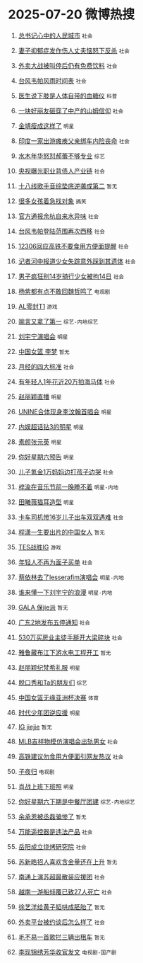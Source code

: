 # 2025-07-20 微博热搜 
1. [总书记心中的人民城市](https://m.weibo.cn/search?containerid=100103type%3D1%26t%3D10%26q%3D%23%E6%80%BB%E4%B9%A6%E8%AE%B0%E5%BF%83%E4%B8%AD%E7%9A%84%E4%BA%BA%E6%B0%91%E5%9F%8E%E5%B8%82%23&stream_entry_id=51&isnewpage=1&extparam=seat%3D1%26c_type%3D51%26q%3D%2523%25E6%2580%25BB%25E4%25B9%25A6%25E8%25AE%25B0%25E5%25BF%2583%25E4%25B8%25AD%25E7%259A%2584%25E4%25BA%25BA%25E6%25B0%2591%25E5%259F%258E%25E5%25B8%2582%2523%26pos%3D0%26dgr%3D0%26filter_type%3Drealtimehot%26stream_entry_id%3D51%26cate%3D10103%26display_time%3D1752949679%26pre_seqid%3D17529496792270109723148) `社会` 

2. [妻子抑郁症发作伤人丈夫恼怒下反杀](https://m.weibo.cn/search?containerid=100103type%3D1%26t%3D10%26q%3D%23%E5%A6%BB%E5%AD%90%E6%8A%91%E9%83%81%E7%97%87%E5%8F%91%E4%BD%9C%E4%BC%A4%E4%BA%BA%E4%B8%88%E5%A4%AB%E6%81%BC%E6%80%92%E4%B8%8B%E5%8F%8D%E6%9D%80%23&stream_entry_id=31&isnewpage=1&extparam=seat%3D1%26stream_entry_id%3D31%26lcate%3D5001%26cate%3D5001%26band_rank%3D1%26q%3D%2523%25E5%25A6%25BB%25E5%25AD%2590%25E6%258A%2591%25E9%2583%2581%25E7%2597%2587%25E5%258F%2591%25E4%25BD%259C%25E4%25BC%25A4%25E4%25BA%25BA%25E4%25B8%2588%25E5%25A4%25AB%25E6%2581%25BC%25E6%2580%2592%25E4%25B8%258B%25E5%258F%258D%25E6%259D%2580%2523%26filter_type%3Drealtimehot%26pos%3D0%26c_type%3D31%26dgr%3D0%26flag%3D2%26realpos%3D1%26display_time%3D1752949679%26pre_seqid%3D17529496792270109723148) `社会` 

3. [外卖大战被叫停后仍有免费饮料](https://m.weibo.cn/search?containerid=100103type%3D1%26t%3D10%26q%3D%23%E5%A4%96%E5%8D%96%E5%A4%A7%E6%88%98%E8%A2%AB%E5%8F%AB%E5%81%9C%E5%90%8E%E4%BB%8D%E6%9C%89%E5%85%8D%E8%B4%B9%E9%A5%AE%E6%96%99%23&stream_entry_id=31&isnewpage=1&extparam=seat%3D1%26stream_entry_id%3D31%26lcate%3D5001%26cate%3D5001%26band_rank%3D2%26q%3D%2523%25E5%25A4%2596%25E5%258D%2596%25E5%25A4%25A7%25E6%2588%2598%25E8%25A2%25AB%25E5%258F%25AB%25E5%2581%259C%25E5%2590%258E%25E4%25BB%258D%25E6%259C%2589%25E5%2585%258D%25E8%25B4%25B9%25E9%25A5%25AE%25E6%2596%2599%2523%26filter_type%3Drealtimehot%26pos%3D1%26c_type%3D31%26dgr%3D0%26flag%3D2%26realpos%3D2%26display_time%3D1752949679%26pre_seqid%3D17529496792270109723148) `社会` 

4. [台风韦帕风雨时间表](https://m.weibo.cn/search?containerid=100103type%3D1%26t%3D10%26q%3D%23%E5%8F%B0%E9%A3%8E%E9%9F%A6%E5%B8%95%E9%A3%8E%E9%9B%A8%E6%97%B6%E9%97%B4%E8%A1%A8%23&stream_entry_id=31&isnewpage=1&extparam=seat%3D1%26stream_entry_id%3D31%26lcate%3D5001%26cate%3D5001%26band_rank%3D3%26q%3D%2523%25E5%258F%25B0%25E9%25A3%258E%25E9%259F%25A6%25E5%25B8%2595%25E9%25A3%258E%25E9%259B%25A8%25E6%2597%25B6%25E9%2597%25B4%25E8%25A1%25A8%2523%26filter_type%3Drealtimehot%26pos%3D2%26c_type%3D31%26dgr%3D0%26flag%3D0%26realpos%3D3%26display_time%3D1752949679%26pre_seqid%3D17529496792270109723148) `社会` 

5. [医生说下肢是人体自带的血糖仪](https://m.weibo.cn/search?containerid=100103type%3D1%26t%3D10%26q%3D%23%E5%8C%BB%E7%94%9F%E8%AF%B4%E4%B8%8B%E8%82%A2%E6%98%AF%E4%BA%BA%E4%BD%93%E8%87%AA%E5%B8%A6%E7%9A%84%E8%A1%80%E7%B3%96%E4%BB%AA%23&stream_entry_id=31&isnewpage=1&extparam=seat%3D1%26stream_entry_id%3D31%26lcate%3D5001%26cate%3D5001%26band_rank%3D4%26q%3D%2523%25E5%258C%25BB%25E7%2594%259F%25E8%25AF%25B4%25E4%25B8%258B%25E8%2582%25A2%25E6%2598%25AF%25E4%25BA%25BA%25E4%25BD%2593%25E8%2587%25AA%25E5%25B8%25A6%25E7%259A%2584%25E8%25A1%2580%25E7%25B3%2596%25E4%25BB%25AA%2523%26filter_type%3Drealtimehot%26pos%3D3%26c_type%3D31%26dgr%3D0%26flag%3D2%26realpos%3D4%26display_time%3D1752949679%26pre_seqid%3D17529496792270109723148) `科普` 

6. [一块好丽友砸穿了中产的山姆信仰](https://m.weibo.cn/search?containerid=100103type%3D1%26t%3D10%26q%3D%23%E4%B8%80%E5%9D%97%E5%A5%BD%E4%B8%BD%E5%8F%8B%E7%A0%B8%E7%A9%BF%E4%BA%86%E4%B8%AD%E4%BA%A7%E7%9A%84%E5%B1%B1%E5%A7%86%E4%BF%A1%E4%BB%B0%23&stream_entry_id=31&isnewpage=1&extparam=seat%3D1%26stream_entry_id%3D31%26lcate%3D5001%26cate%3D5001%26band_rank%3D5%26q%3D%2523%25E4%25B8%2580%25E5%259D%2597%25E5%25A5%25BD%25E4%25B8%25BD%25E5%258F%258B%25E7%25A0%25B8%25E7%25A9%25BF%25E4%25BA%2586%25E4%25B8%25AD%25E4%25BA%25A7%25E7%259A%2584%25E5%25B1%25B1%25E5%25A7%2586%25E4%25BF%25A1%25E4%25BB%25B0%2523%26filter_type%3Drealtimehot%26pos%3D4%26c_type%3D31%26dgr%3D0%26flag%3D2%26realpos%3D5%26display_time%3D1752949679%26pre_seqid%3D17529496792270109723148) `社会` 

7. [金靖瘦成这样了](https://m.weibo.cn/search?containerid=100103type%3D1%26t%3D10%26q%3D%23%E9%87%91%E9%9D%96%E7%98%A6%E6%88%90%E8%BF%99%E6%A0%B7%E4%BA%86%23&stream_entry_id=31&isnewpage=1&extparam=seat%3D1%26stream_entry_id%3D31%26lcate%3D5001%26cate%3D5001%26band_rank%3D6%26q%3D%2523%25E9%2587%2591%25E9%259D%2596%25E7%2598%25A6%25E6%2588%2590%25E8%25BF%2599%25E6%25A0%25B7%25E4%25BA%2586%2523%26filter_type%3Drealtimehot%26pos%3D5%26c_type%3D31%26dgr%3D0%26flag%3D2%26realpos%3D6%26display_time%3D1752949679%26pre_seqid%3D17529496792270109723148) `明星` 

8. [印度一家出游瘫痪父亲绑车内险丧命](https://m.weibo.cn/search?containerid=100103type%3D1%26t%3D10%26q%3D%23%E5%8D%B0%E5%BA%A6%E4%B8%80%E5%AE%B6%E5%87%BA%E6%B8%B8%E7%98%AB%E7%97%AA%E7%88%B6%E4%BA%B2%E7%BB%91%E8%BD%A6%E5%86%85%E9%99%A9%E4%B8%A7%E5%91%BD%23&stream_entry_id=31&isnewpage=1&extparam=seat%3D1%26stream_entry_id%3D31%26lcate%3D5001%26cate%3D5001%26band_rank%3D7%26q%3D%2523%25E5%258D%25B0%25E5%25BA%25A6%25E4%25B8%2580%25E5%25AE%25B6%25E5%2587%25BA%25E6%25B8%25B8%25E7%2598%25AB%25E7%2597%25AA%25E7%2588%25B6%25E4%25BA%25B2%25E7%25BB%2591%25E8%25BD%25A6%25E5%2586%2585%25E9%2599%25A9%25E4%25B8%25A7%25E5%2591%25BD%2523%26filter_type%3Drealtimehot%26pos%3D6%26c_type%3D31%26dgr%3D0%26flag%3D0%26realpos%3D7%26display_time%3D1752949679%26pre_seqid%3D17529496792270109723148) `社会` 

9. [水木年华怒怼郝蕾不够专业](https://m.weibo.cn/search?containerid=100103type%3D1%26t%3D10%26q%3D%E6%B0%B4%E6%9C%A8%E5%B9%B4%E5%8D%8E%E6%80%92%E6%80%BC%E9%83%9D%E8%95%BE%E4%B8%8D%E5%A4%9F%E4%B8%93%E4%B8%9A&stream_entry_id=31&isnewpage=1&extparam=seat%3D1%26stream_entry_id%3D31%26lcate%3D5001%26cate%3D5001%26band_rank%3D8%26q%3D%25E6%25B0%25B4%25E6%259C%25A8%25E5%25B9%25B4%25E5%258D%258E%25E6%2580%2592%25E6%2580%25BC%25E9%2583%259D%25E8%2595%25BE%25E4%25B8%258D%25E5%25A4%259F%25E4%25B8%2593%25E4%25B8%259A%26filter_type%3Drealtimehot%26pos%3D7%26c_type%3D31%26dgr%3D0%26flag%3D2%26realpos%3D8%26display_time%3D1752949679%26pre_seqid%3D17529496792270109723148) `综艺` 

10. [央视曝光职业背债人产业链](https://m.weibo.cn/search?containerid=100103type%3D1%26t%3D10%26q%3D%23%E5%A4%AE%E8%A7%86%E6%9B%9D%E5%85%89%E8%81%8C%E4%B8%9A%E8%83%8C%E5%80%BA%E4%BA%BA%E4%BA%A7%E4%B8%9A%E9%93%BE%23&stream_entry_id=31&isnewpage=1&extparam=seat%3D1%26stream_entry_id%3D31%26lcate%3D5001%26cate%3D5001%26band_rank%3D9%26q%3D%2523%25E5%25A4%25AE%25E8%25A7%2586%25E6%259B%259D%25E5%2585%2589%25E8%2581%258C%25E4%25B8%259A%25E8%2583%258C%25E5%2580%25BA%25E4%25BA%25BA%25E4%25BA%25A7%25E4%25B8%259A%25E9%2593%25BE%2523%26filter_type%3Drealtimehot%26pos%3D8%26c_type%3D31%26dgr%3D0%26flag%3D0%26realpos%3D9%26display_time%3D1752949679%26pre_seqid%3D17529496792270109723148) `社会` 

11. [十八线歌手音综垫底逆袭成第二](https://m.weibo.cn/search?containerid=100103type%3D1%26t%3D10%26q%3D%E5%8D%81%E5%85%AB%E7%BA%BF%E6%AD%8C%E6%89%8B%E9%9F%B3%E7%BB%BC%E5%9E%AB%E5%BA%95%E9%80%86%E8%A2%AD%E6%88%90%E7%AC%AC%E4%BA%8C&stream_entry_id=31&isnewpage=1&extparam=seat%3D1%26stream_entry_id%3D31%26lcate%3D5001%26cate%3D5001%26band_rank%3D10%26q%3D%25E5%258D%2581%25E5%2585%25AB%25E7%25BA%25BF%25E6%25AD%258C%25E6%2589%258B%25E9%259F%25B3%25E7%25BB%25BC%25E5%259E%25AB%25E5%25BA%2595%25E9%2580%2586%25E8%25A2%25AD%25E6%2588%2590%25E7%25AC%25AC%25E4%25BA%258C%26filter_type%3Drealtimehot%26pos%3D9%26c_type%3D31%26dgr%3D0%26flag%3D2%26realpos%3D10%26display_time%3D1752949679%26pre_seqid%3D17529496792270109723148) `暂无` 

12. [很多女孩着急找对象](https://m.weibo.cn/search?containerid=100103type%3D1%26t%3D10%26q%3D%23%E5%BE%88%E5%A4%9A%E5%A5%B3%E5%AD%A9%E7%9D%80%E6%80%A5%E6%89%BE%E5%AF%B9%E8%B1%A1%23&stream_entry_id=31&isnewpage=1&extparam=seat%3D1%26stream_entry_id%3D31%26lcate%3D5001%26cate%3D5001%26band_rank%3D11%26q%3D%2523%25E5%25BE%2588%25E5%25A4%259A%25E5%25A5%25B3%25E5%25AD%25A9%25E7%259D%2580%25E6%2580%25A5%25E6%2589%25BE%25E5%25AF%25B9%25E8%25B1%25A1%2523%26filter_type%3Drealtimehot%26pos%3D10%26c_type%3D31%26dgr%3D0%26flag%3D0%26realpos%3D11%26display_time%3D1752949679%26pre_seqid%3D17529496792270109723148) `搞笑` 

13. [官方通报余杭自来水异味](https://m.weibo.cn/search?containerid=100103type%3D1%26t%3D10%26q%3D%23%E5%AE%98%E6%96%B9%E9%80%9A%E6%8A%A5%E4%BD%99%E6%9D%AD%E8%87%AA%E6%9D%A5%E6%B0%B4%E5%BC%82%E5%91%B3%23&stream_entry_id=31&isnewpage=1&extparam=seat%3D1%26stream_entry_id%3D31%26lcate%3D5001%26cate%3D5001%26band_rank%3D12%26q%3D%2523%25E5%25AE%2598%25E6%2596%25B9%25E9%2580%259A%25E6%258A%25A5%25E4%25BD%2599%25E6%259D%25AD%25E8%2587%25AA%25E6%259D%25A5%25E6%25B0%25B4%25E5%25BC%2582%25E5%2591%25B3%2523%26filter_type%3Drealtimehot%26pos%3D11%26c_type%3D31%26dgr%3D0%26flag%3D0%26realpos%3D12%26display_time%3D1752949679%26pre_seqid%3D17529496792270109723148) `社会` 

14. [台风韦帕登陆范围再次西移](https://m.weibo.cn/search?containerid=100103type%3D1%26t%3D10%26q%3D%23%E5%8F%B0%E9%A3%8E%E9%9F%A6%E5%B8%95%E7%99%BB%E9%99%86%E8%8C%83%E5%9B%B4%E5%86%8D%E6%AC%A1%E8%A5%BF%E7%A7%BB%23&stream_entry_id=31&isnewpage=1&extparam=seat%3D1%26stream_entry_id%3D31%26lcate%3D5001%26cate%3D5001%26band_rank%3D13%26q%3D%2523%25E5%258F%25B0%25E9%25A3%258E%25E9%259F%25A6%25E5%25B8%2595%25E7%2599%25BB%25E9%2599%2586%25E8%258C%2583%25E5%259B%25B4%25E5%2586%258D%25E6%25AC%25A1%25E8%25A5%25BF%25E7%25A7%25BB%2523%26filter_type%3Drealtimehot%26pos%3D12%26c_type%3D31%26dgr%3D0%26flag%3D0%26realpos%3D13%26display_time%3D1752949679%26pre_seqid%3D17529496792270109723148) `社会` 

15. [12306回应高铁不要食用方便面提醒](https://m.weibo.cn/search?containerid=100103type%3D1%26t%3D10%26q%3D%2312306%E5%9B%9E%E5%BA%94%E9%AB%98%E9%93%81%E4%B8%8D%E8%A6%81%E9%A3%9F%E7%94%A8%E6%96%B9%E4%BE%BF%E9%9D%A2%E6%8F%90%E9%86%92%23&stream_entry_id=31&isnewpage=1&extparam=seat%3D1%26stream_entry_id%3D31%26lcate%3D5001%26cate%3D5001%26band_rank%3D14%26q%3D%252312306%25E5%259B%259E%25E5%25BA%2594%25E9%25AB%2598%25E9%2593%2581%25E4%25B8%258D%25E8%25A6%2581%25E9%25A3%259F%25E7%2594%25A8%25E6%2596%25B9%25E4%25BE%25BF%25E9%259D%25A2%25E6%258F%2590%25E9%2586%2592%2523%26filter_type%3Drealtimehot%26pos%3D13%26c_type%3D31%26dgr%3D0%26flag%3D0%26realpos%3D14%26display_time%3D1752949679%26pre_seqid%3D17529496792270109723148) `社会` 

16. [记者河中报道少女失踪意外踩到其遗体](https://m.weibo.cn/search?containerid=100103type%3D1%26t%3D10%26q%3D%23%E8%AE%B0%E8%80%85%E6%B2%B3%E4%B8%AD%E6%8A%A5%E9%81%93%E5%B0%91%E5%A5%B3%E5%A4%B1%E8%B8%AA%E6%84%8F%E5%A4%96%E8%B8%A9%E5%88%B0%E5%85%B6%E9%81%97%E4%BD%93%23&stream_entry_id=31&isnewpage=1&extparam=seat%3D1%26stream_entry_id%3D31%26lcate%3D5001%26cate%3D5001%26band_rank%3D15%26q%3D%2523%25E8%25AE%25B0%25E8%2580%2585%25E6%25B2%25B3%25E4%25B8%25AD%25E6%258A%25A5%25E9%2581%2593%25E5%25B0%2591%25E5%25A5%25B3%25E5%25A4%25B1%25E8%25B8%25AA%25E6%2584%258F%25E5%25A4%2596%25E8%25B8%25A9%25E5%2588%25B0%25E5%2585%25B6%25E9%2581%2597%25E4%25BD%2593%2523%26filter_type%3Drealtimehot%26pos%3D14%26c_type%3D31%26dgr%3D0%26flag%3D0%26realpos%3D15%26display_time%3D1752949679%26pre_seqid%3D17529496792270109723148) `社会` 

17. [男子疯狂别14岁骑行少女被拘14日](https://m.weibo.cn/search?containerid=100103type%3D1%26t%3D10%26q%3D%23%E7%94%B7%E5%AD%90%E7%96%AF%E7%8B%82%E5%88%AB14%E5%B2%81%E9%AA%91%E8%A1%8C%E5%B0%91%E5%A5%B3%E8%A2%AB%E6%8B%9814%E6%97%A5%23&stream_entry_id=31&isnewpage=1&extparam=seat%3D1%26stream_entry_id%3D31%26lcate%3D5001%26cate%3D5001%26band_rank%3D16%26q%3D%2523%25E7%2594%25B7%25E5%25AD%2590%25E7%2596%25AF%25E7%258B%2582%25E5%2588%25AB14%25E5%25B2%2581%25E9%25AA%2591%25E8%25A1%258C%25E5%25B0%2591%25E5%25A5%25B3%25E8%25A2%25AB%25E6%258B%259814%25E6%2597%25A5%2523%26filter_type%3Drealtimehot%26pos%3D15%26c_type%3D31%26dgr%3D0%26flag%3D0%26realpos%3D16%26display_time%3D1752949679%26pre_seqid%3D17529496792270109723148) `社会` 

18. [杨紫都有点不敢回魏哲鸣了](https://m.weibo.cn/search?containerid=100103type%3D1%26t%3D10%26q%3D%23%E6%9D%A8%E7%B4%AB%E9%83%BD%E6%9C%89%E7%82%B9%E4%B8%8D%E6%95%A2%E5%9B%9E%E9%AD%8F%E5%93%B2%E9%B8%A3%E4%BA%86%23&stream_entry_id=31&isnewpage=1&extparam=seat%3D1%26stream_entry_id%3D31%26lcate%3D5001%26cate%3D5001%26band_rank%3D17%26q%3D%2523%25E6%259D%25A8%25E7%25B4%25AB%25E9%2583%25BD%25E6%259C%2589%25E7%2582%25B9%25E4%25B8%258D%25E6%2595%25A2%25E5%259B%259E%25E9%25AD%258F%25E5%2593%25B2%25E9%25B8%25A3%25E4%25BA%2586%2523%26filter_type%3Drealtimehot%26pos%3D16%26c_type%3D31%26dgr%3D0%26flag%3D0%26realpos%3D17%26display_time%3D1752949679%26pre_seqid%3D17529496792270109723148) `电视剧` 

19. [AL零封T1](https://m.weibo.cn/search?containerid=100103type%3D1%26t%3D10%26q%3D%23AL%E9%9B%B6%E5%B0%81T1%23&stream_entry_id=31&isnewpage=1&extparam=seat%3D1%26stream_entry_id%3D31%26lcate%3D5001%26cate%3D5001%26band_rank%3D18%26q%3D%2523AL%25E9%259B%25B6%25E5%25B0%2581T1%2523%26filter_type%3Drealtimehot%26pos%3D17%26c_type%3D31%26dgr%3D0%26flag%3D0%26realpos%3D18%26display_time%3D1752949679%26pre_seqid%3D17529496792270109723148) `游戏` 

20. [喻言又拿了第一](https://m.weibo.cn/search?containerid=100103type%3D1%26t%3D10%26q%3D%E5%96%BB%E8%A8%80%E5%8F%88%E6%8B%BF%E4%BA%86%E7%AC%AC%E4%B8%80&stream_entry_id=31&isnewpage=1&extparam=seat%3D1%26stream_entry_id%3D31%26lcate%3D5001%26cate%3D5001%26band_rank%3D19%26q%3D%25E5%2596%25BB%25E8%25A8%2580%25E5%258F%2588%25E6%258B%25BF%25E4%25BA%2586%25E7%25AC%25AC%25E4%25B8%2580%26filter_type%3Drealtimehot%26pos%3D18%26c_type%3D31%26dgr%3D0%26flag%3D0%26realpos%3D19%26display_time%3D1752949679%26pre_seqid%3D17529496792270109723148) `综艺-内地综艺` 

21. [刘宇宁演唱会](https://m.weibo.cn/search?containerid=100103type%3D1%26t%3D10%26q%3D%23%E5%88%98%E5%AE%87%E5%AE%81%E6%BC%94%E5%94%B1%E4%BC%9A%23&stream_entry_id=31&isnewpage=1&extparam=seat%3D1%26stream_entry_id%3D31%26lcate%3D5001%26cate%3D5001%26band_rank%3D20%26q%3D%2523%25E5%2588%2598%25E5%25AE%2587%25E5%25AE%2581%25E6%25BC%2594%25E5%2594%25B1%25E4%25BC%259A%2523%26filter_type%3Drealtimehot%26pos%3D19%26c_type%3D31%26dgr%3D0%26flag%3D0%26realpos%3D20%26display_time%3D1752949679%26pre_seqid%3D17529496792270109723148) `明星` 

22. [中国女篮 李梦](https://m.weibo.cn/search?containerid=100103type%3D1%26t%3D10%26q%3D%E4%B8%AD%E5%9B%BD%E5%A5%B3%E7%AF%AE+%E6%9D%8E%E6%A2%A6&stream_entry_id=31&isnewpage=1&extparam=seat%3D1%26stream_entry_id%3D31%26lcate%3D5001%26cate%3D5001%26band_rank%3D21%26q%3D%25E4%25B8%25AD%25E5%259B%25BD%25E5%25A5%25B3%25E7%25AF%25AE%2520%25E6%259D%258E%25E6%25A2%25A6%26filter_type%3Drealtimehot%26pos%3D20%26c_type%3D31%26dgr%3D0%26flag%3D0%26realpos%3D21%26display_time%3D1752949679%26pre_seqid%3D17529496792270109723148) `暂无` 

23. [月经的四大标准](https://m.weibo.cn/search?containerid=100103type%3D1%26t%3D10%26q%3D%23%E6%9C%88%E7%BB%8F%E7%9A%84%E5%9B%9B%E5%A4%A7%E6%A0%87%E5%87%86%23&stream_entry_id=31&isnewpage=1&extparam=seat%3D1%26stream_entry_id%3D31%26lcate%3D5001%26cate%3D5001%26band_rank%3D22%26q%3D%2523%25E6%259C%2588%25E7%25BB%258F%25E7%259A%2584%25E5%259B%259B%25E5%25A4%25A7%25E6%25A0%2587%25E5%2587%2586%2523%26filter_type%3Drealtimehot%26pos%3D21%26c_type%3D31%26dgr%3D0%26flag%3D0%26realpos%3D22%26display_time%3D1752949679%26pre_seqid%3D17529496792270109723148) `社会` 

24. [有年轻人1年花近20万拍海马体](https://m.weibo.cn/search?containerid=100103type%3D1%26t%3D10%26q%3D%23%E6%9C%89%E5%B9%B4%E8%BD%BB%E4%BA%BA1%E5%B9%B4%E8%8A%B1%E8%BF%9120%E4%B8%87%E6%8B%8D%E6%B5%B7%E9%A9%AC%E4%BD%93%23&stream_entry_id=31&isnewpage=1&extparam=seat%3D1%26stream_entry_id%3D31%26lcate%3D5001%26cate%3D5001%26band_rank%3D23%26q%3D%2523%25E6%259C%2589%25E5%25B9%25B4%25E8%25BD%25BB%25E4%25BA%25BA1%25E5%25B9%25B4%25E8%258A%25B1%25E8%25BF%259120%25E4%25B8%2587%25E6%258B%258D%25E6%25B5%25B7%25E9%25A9%25AC%25E4%25BD%2593%2523%26filter_type%3Drealtimehot%26pos%3D22%26c_type%3D31%26dgr%3D0%26flag%3D0%26realpos%3D23%26display_time%3D1752949679%26pre_seqid%3D17529496792270109723148) `社会` 

25. [赵丽颖直播](https://m.weibo.cn/search?containerid=100103type%3D1%26t%3D10%26q%3D%E8%B5%B5%E4%B8%BD%E9%A2%96%E7%9B%B4%E6%92%AD&stream_entry_id=31&isnewpage=1&extparam=seat%3D1%26stream_entry_id%3D31%26lcate%3D5001%26cate%3D5001%26band_rank%3D24%26q%3D%25E8%25B5%25B5%25E4%25B8%25BD%25E9%25A2%2596%25E7%259B%25B4%25E6%2592%25AD%26filter_type%3Drealtimehot%26pos%3D23%26c_type%3D31%26dgr%3D0%26flag%3D0%26realpos%3D24%26display_time%3D1752949679%26pre_seqid%3D17529496792270109723148) `明星` 

26. [UNINE合体现身李汶翰首唱会](https://m.weibo.cn/search?containerid=100103type%3D1%26t%3D10%26q%3D%23UNINE%E5%90%88%E4%BD%93%E7%8E%B0%E8%BA%AB%E6%9D%8E%E6%B1%B6%E7%BF%B0%E9%A6%96%E5%94%B1%E4%BC%9A%23&stream_entry_id=31&isnewpage=1&extparam=seat%3D1%26stream_entry_id%3D31%26lcate%3D5001%26cate%3D5001%26band_rank%3D25%26q%3D%2523UNINE%25E5%2590%2588%25E4%25BD%2593%25E7%258E%25B0%25E8%25BA%25AB%25E6%259D%258E%25E6%25B1%25B6%25E7%25BF%25B0%25E9%25A6%2596%25E5%2594%25B1%25E4%25BC%259A%2523%26filter_type%3Drealtimehot%26pos%3D24%26c_type%3D31%26dgr%3D0%26flag%3D0%26realpos%3D25%26display_time%3D1752949679%26pre_seqid%3D17529496792270109723148) `明星` 

27. [内娱超话钻3的明星](https://m.weibo.cn/search?containerid=100103type%3D1%26t%3D10%26q%3D%23%E5%86%85%E5%A8%B1%E8%B6%85%E8%AF%9D%E9%92%BB3%E7%9A%84%E6%98%8E%E6%98%9F%23&stream_entry_id=31&isnewpage=1&extparam=seat%3D1%26stream_entry_id%3D31%26lcate%3D5001%26cate%3D5001%26band_rank%3D26%26q%3D%2523%25E5%2586%2585%25E5%25A8%25B1%25E8%25B6%2585%25E8%25AF%259D%25E9%2592%25BB3%25E7%259A%2584%25E6%2598%258E%25E6%2598%259F%2523%26filter_type%3Drealtimehot%26pos%3D25%26c_type%3D31%26dgr%3D0%26flag%3D0%26realpos%3D26%26display_time%3D1752949679%26pre_seqid%3D17529496792270109723148) `明星` 

28. [素颜张元英](https://m.weibo.cn/search?containerid=100103type%3D1%26t%3D10%26q%3D%23%E7%B4%A0%E9%A2%9C%E5%BC%A0%E5%85%83%E8%8B%B1%23&stream_entry_id=31&isnewpage=1&extparam=seat%3D1%26stream_entry_id%3D31%26lcate%3D5001%26cate%3D5001%26band_rank%3D27%26q%3D%2523%25E7%25B4%25A0%25E9%25A2%259C%25E5%25BC%25A0%25E5%2585%2583%25E8%258B%25B1%2523%26filter_type%3Drealtimehot%26pos%3D26%26c_type%3D31%26dgr%3D0%26flag%3D0%26realpos%3D27%26display_time%3D1752949679%26pre_seqid%3D17529496792270109723148) `明星` 

29. [你好星期六预告](https://m.weibo.cn/search?containerid=100103type%3D1%26t%3D10%26q%3D%23%E4%BD%A0%E5%A5%BD%E6%98%9F%E6%9C%9F%E5%85%AD%E9%A2%84%E5%91%8A%23&stream_entry_id=31&isnewpage=1&extparam=seat%3D1%26stream_entry_id%3D31%26lcate%3D5001%26cate%3D5001%26band_rank%3D28%26q%3D%2523%25E4%25BD%25A0%25E5%25A5%25BD%25E6%2598%259F%25E6%259C%259F%25E5%2585%25AD%25E9%25A2%2584%25E5%2591%258A%2523%26filter_type%3Drealtimehot%26pos%3D27%26c_type%3D31%26dgr%3D0%26flag%3D0%26realpos%3D28%26display_time%3D1752949679%26pre_seqid%3D17529496792270109723148) `明星` 

30. [儿子氪金1万妈妈边打孩子边哭](https://m.weibo.cn/search?containerid=100103type%3D1%26t%3D10%26q%3D%23%E5%84%BF%E5%AD%90%E6%B0%AA%E9%87%911%E4%B8%87%E5%A6%88%E5%A6%88%E8%BE%B9%E6%89%93%E5%AD%A9%E5%AD%90%E8%BE%B9%E5%93%AD%23&stream_entry_id=31&isnewpage=1&extparam=seat%3D1%26stream_entry_id%3D31%26lcate%3D5001%26cate%3D5001%26band_rank%3D29%26q%3D%2523%25E5%2584%25BF%25E5%25AD%2590%25E6%25B0%25AA%25E9%2587%25911%25E4%25B8%2587%25E5%25A6%2588%25E5%25A6%2588%25E8%25BE%25B9%25E6%2589%2593%25E5%25AD%25A9%25E5%25AD%2590%25E8%25BE%25B9%25E5%2593%25AD%2523%26filter_type%3Drealtimehot%26pos%3D28%26c_type%3D31%26dgr%3D0%26flag%3D0%26realpos%3D29%26display_time%3D1752949679%26pre_seqid%3D17529496792270109723148) `社会` 

31. [梓渝在音乐节前一晚睡不着](https://m.weibo.cn/search?containerid=100103type%3D1%26t%3D10%26q%3D%23%E6%A2%93%E6%B8%9D%E5%9C%A8%E9%9F%B3%E4%B9%90%E8%8A%82%E5%89%8D%E4%B8%80%E6%99%9A%E7%9D%A1%E4%B8%8D%E7%9D%80%23&stream_entry_id=31&isnewpage=1&extparam=seat%3D1%26stream_entry_id%3D31%26lcate%3D5001%26cate%3D5001%26band_rank%3D30%26q%3D%2523%25E6%25A2%2593%25E6%25B8%259D%25E5%259C%25A8%25E9%259F%25B3%25E4%25B9%2590%25E8%258A%2582%25E5%2589%258D%25E4%25B8%2580%25E6%2599%259A%25E7%259D%25A1%25E4%25B8%258D%25E7%259D%2580%2523%26filter_type%3Drealtimehot%26pos%3D29%26c_type%3D31%26dgr%3D0%26flag%3D1%26realpos%3D30%26display_time%3D1752949679%26pre_seqid%3D17529496792270109723148) `明星-内地` 

32. [田曦薇猫耳造型](https://m.weibo.cn/search?containerid=100103type%3D1%26t%3D10%26q%3D%E7%94%B0%E6%9B%A6%E8%96%87%E7%8C%AB%E8%80%B3%E9%80%A0%E5%9E%8B&stream_entry_id=31&isnewpage=1&extparam=seat%3D1%26stream_entry_id%3D31%26lcate%3D5001%26cate%3D5001%26band_rank%3D31%26q%3D%25E7%2594%25B0%25E6%259B%25A6%25E8%2596%2587%25E7%258C%25AB%25E8%2580%25B3%25E9%2580%25A0%25E5%259E%258B%26filter_type%3Drealtimehot%26pos%3D30%26c_type%3D31%26dgr%3D0%26flag%3D0%26realpos%3D31%26display_time%3D1752949679%26pre_seqid%3D17529496792270109723148) `明星` 

33. [卡车司机带16岁儿子出车双双遇难](https://m.weibo.cn/search?containerid=100103type%3D1%26t%3D10%26q%3D%23%E5%8D%A1%E8%BD%A6%E5%8F%B8%E6%9C%BA%E5%B8%A616%E5%B2%81%E5%84%BF%E5%AD%90%E5%87%BA%E8%BD%A6%E5%8F%8C%E5%8F%8C%E9%81%87%E9%9A%BE%23&stream_entry_id=31&isnewpage=1&extparam=seat%3D1%26stream_entry_id%3D31%26lcate%3D5001%26cate%3D5001%26band_rank%3D32%26q%3D%2523%25E5%258D%25A1%25E8%25BD%25A6%25E5%258F%25B8%25E6%259C%25BA%25E5%25B8%25A616%25E5%25B2%2581%25E5%2584%25BF%25E5%25AD%2590%25E5%2587%25BA%25E8%25BD%25A6%25E5%258F%258C%25E5%258F%258C%25E9%2581%2587%25E9%259A%25BE%2523%26filter_type%3Drealtimehot%26pos%3D31%26c_type%3D31%26dgr%3D0%26flag%3D0%26realpos%3D32%26display_time%3D1752949679%26pre_seqid%3D17529496792270109723148) `社会` 

34. [程潇一生要出片的中国女人](https://m.weibo.cn/search?containerid=100103type%3D1%26t%3D10%26q%3D%E7%A8%8B%E6%BD%87%E4%B8%80%E7%94%9F%E8%A6%81%E5%87%BA%E7%89%87%E7%9A%84%E4%B8%AD%E5%9B%BD%E5%A5%B3%E4%BA%BA&stream_entry_id=31&isnewpage=1&extparam=seat%3D1%26stream_entry_id%3D31%26lcate%3D5001%26cate%3D5001%26band_rank%3D33%26q%3D%25E7%25A8%258B%25E6%25BD%2587%25E4%25B8%2580%25E7%2594%259F%25E8%25A6%2581%25E5%2587%25BA%25E7%2589%2587%25E7%259A%2584%25E4%25B8%25AD%25E5%259B%25BD%25E5%25A5%25B3%25E4%25BA%25BA%26filter_type%3Drealtimehot%26pos%3D32%26c_type%3D31%26dgr%3D0%26flag%3D1%26realpos%3D33%26display_time%3D1752949679%26pre_seqid%3D17529496792270109723148) `暂无` 

35. [TES战胜IG](https://m.weibo.cn/search?containerid=100103type%3D1%26t%3D10%26q%3DTES%E6%88%98%E8%83%9CIG&stream_entry_id=31&isnewpage=1&extparam=seat%3D1%26stream_entry_id%3D31%26lcate%3D5001%26cate%3D5001%26band_rank%3D34%26q%3DTES%25E6%2588%2598%25E8%2583%259CIG%26filter_type%3Drealtimehot%26pos%3D33%26c_type%3D31%26dgr%3D0%26flag%3D0%26realpos%3D34%26display_time%3D1752949679%26pre_seqid%3D17529496792270109723148) `游戏` 

36. [年轻人不再为面子买单](https://m.weibo.cn/search?containerid=100103type%3D1%26t%3D10%26q%3D%23%E5%B9%B4%E8%BD%BB%E4%BA%BA%E4%B8%8D%E5%86%8D%E4%B8%BA%E9%9D%A2%E5%AD%90%E4%B9%B0%E5%8D%95%23&stream_entry_id=31&isnewpage=1&extparam=seat%3D1%26stream_entry_id%3D31%26lcate%3D5001%26cate%3D5001%26band_rank%3D35%26q%3D%2523%25E5%25B9%25B4%25E8%25BD%25BB%25E4%25BA%25BA%25E4%25B8%258D%25E5%2586%258D%25E4%25B8%25BA%25E9%259D%25A2%25E5%25AD%2590%25E4%25B9%25B0%25E5%258D%2595%2523%26filter_type%3Drealtimehot%26pos%3D34%26c_type%3D31%26dgr%3D0%26flag%3D0%26realpos%3D35%26display_time%3D1752949679%26pre_seqid%3D17529496792270109723148) `社会` 

37. [蔡依林去了lesserafim演唱会](https://m.weibo.cn/search?containerid=100103type%3D1%26t%3D10%26q%3D%23%E8%94%A1%E4%BE%9D%E6%9E%97%E5%8E%BB%E4%BA%86lesserafim%E6%BC%94%E5%94%B1%E4%BC%9A%23&stream_entry_id=31&isnewpage=1&extparam=seat%3D1%26stream_entry_id%3D31%26lcate%3D5001%26cate%3D5001%26band_rank%3D36%26q%3D%2523%25E8%2594%25A1%25E4%25BE%259D%25E6%259E%2597%25E5%258E%25BB%25E4%25BA%2586lesserafim%25E6%25BC%2594%25E5%2594%25B1%25E4%25BC%259A%2523%26filter_type%3Drealtimehot%26pos%3D35%26c_type%3D31%26dgr%3D0%26flag%3D0%26realpos%3D36%26display_time%3D1752949679%26pre_seqid%3D17529496792270109723148) `明星-内地` 

38. [谁来懂一下刘宇宁的浪漫](https://m.weibo.cn/search?containerid=100103type%3D1%26t%3D10%26q%3D%E8%B0%81%E6%9D%A5%E6%87%82%E4%B8%80%E4%B8%8B%E5%88%98%E5%AE%87%E5%AE%81%E7%9A%84%E6%B5%AA%E6%BC%AB&stream_entry_id=31&isnewpage=1&extparam=seat%3D1%26stream_entry_id%3D31%26lcate%3D5001%26cate%3D5001%26band_rank%3D37%26q%3D%25E8%25B0%2581%25E6%259D%25A5%25E6%2587%2582%25E4%25B8%2580%25E4%25B8%258B%25E5%2588%2598%25E5%25AE%2587%25E5%25AE%2581%25E7%259A%2584%25E6%25B5%25AA%25E6%25BC%25AB%26filter_type%3Drealtimehot%26pos%3D36%26c_type%3D31%26dgr%3D0%26flag%3D0%26realpos%3D37%26display_time%3D1752949679%26pre_seqid%3D17529496792270109723148) `明星-内地` 

39. [GALA 保jie派](https://m.weibo.cn/search?containerid=100103type%3D1%26t%3D10%26q%3DGALA+%E4%BF%9Djie%E6%B4%BE&stream_entry_id=31&isnewpage=1&extparam=seat%3D1%26stream_entry_id%3D31%26lcate%3D5001%26cate%3D5001%26band_rank%3D38%26q%3DGALA%2520%25E4%25BF%259Djie%25E6%25B4%25BE%26filter_type%3Drealtimehot%26pos%3D37%26c_type%3D31%26dgr%3D0%26flag%3D0%26realpos%3D38%26display_time%3D1752949679%26pre_seqid%3D17529496792270109723148) `暂无` 

40. [广东2地发布五停通知](https://m.weibo.cn/search?containerid=100103type%3D1%26t%3D10%26q%3D%23%E5%B9%BF%E4%B8%9C2%E5%9C%B0%E5%8F%91%E5%B8%83%E4%BA%94%E5%81%9C%E9%80%9A%E7%9F%A5%23&stream_entry_id=31&isnewpage=1&extparam=seat%3D1%26stream_entry_id%3D31%26lcate%3D5001%26cate%3D5001%26band_rank%3D39%26q%3D%2523%25E5%25B9%25BF%25E4%25B8%259C2%25E5%259C%25B0%25E5%258F%2591%25E5%25B8%2583%25E4%25BA%2594%25E5%2581%259C%25E9%2580%259A%25E7%259F%25A5%2523%26filter_type%3Drealtimehot%26pos%3D38%26c_type%3D31%26dgr%3D0%26flag%3D0%26realpos%3D39%26display_time%3D1752949679%26pre_seqid%3D17529496792270109723148) `社会` 

41. [530万买房业主徒手掰开大梁碎块](https://m.weibo.cn/search?containerid=100103type%3D1%26t%3D10%26q%3D%23530%E4%B8%87%E4%B9%B0%E6%88%BF%E4%B8%9A%E4%B8%BB%E5%BE%92%E6%89%8B%E6%8E%B0%E5%BC%80%E5%A4%A7%E6%A2%81%E7%A2%8E%E5%9D%97%23&stream_entry_id=31&isnewpage=1&extparam=seat%3D1%26stream_entry_id%3D31%26lcate%3D5001%26cate%3D5001%26band_rank%3D40%26q%3D%2523530%25E4%25B8%2587%25E4%25B9%25B0%25E6%2588%25BF%25E4%25B8%259A%25E4%25B8%25BB%25E5%25BE%2592%25E6%2589%258B%25E6%258E%25B0%25E5%25BC%2580%25E5%25A4%25A7%25E6%25A2%2581%25E7%25A2%258E%25E5%259D%2597%2523%26filter_type%3Drealtimehot%26pos%3D39%26c_type%3D31%26dgr%3D0%26flag%3D1%26realpos%3D40%26display_time%3D1752949679%26pre_seqid%3D17529496792270109723148) `社会` 

42. [雅鲁藏布江下游水电工程开工](https://m.weibo.cn/search?containerid=100103type%3D1%26t%3D10%26q%3D%23%E9%9B%85%E9%B2%81%E8%97%8F%E5%B8%83%E6%B1%9F%E4%B8%8B%E6%B8%B8%E6%B0%B4%E7%94%B5%E5%B7%A5%E7%A8%8B%E5%BC%80%E5%B7%A5%23&stream_entry_id=31&isnewpage=1&extparam=seat%3D1%26stream_entry_id%3D31%26lcate%3D5001%26cate%3D5001%26band_rank%3D41%26q%3D%2523%25E9%259B%2585%25E9%25B2%2581%25E8%2597%258F%25E5%25B8%2583%25E6%25B1%259F%25E4%25B8%258B%25E6%25B8%25B8%25E6%25B0%25B4%25E7%2594%25B5%25E5%25B7%25A5%25E7%25A8%258B%25E5%25BC%2580%25E5%25B7%25A5%2523%26filter_type%3Drealtimehot%26pos%3D40%26c_type%3D31%26dgr%3D0%26flag%3D0%26realpos%3D41%26display_time%3D1752949679%26pre_seqid%3D17529496792270109723148) `暂无` 

43. [赵丽颖纪梵希礼服](https://m.weibo.cn/search?containerid=100103type%3D1%26t%3D10%26q%3D%23%E8%B5%B5%E4%B8%BD%E9%A2%96%E7%BA%AA%E6%A2%B5%E5%B8%8C%E7%A4%BC%E6%9C%8D%23&stream_entry_id=31&isnewpage=1&extparam=seat%3D1%26stream_entry_id%3D31%26lcate%3D5001%26cate%3D5001%26band_rank%3D42%26q%3D%2523%25E8%25B5%25B5%25E4%25B8%25BD%25E9%25A2%2596%25E7%25BA%25AA%25E6%25A2%25B5%25E5%25B8%258C%25E7%25A4%25BC%25E6%259C%258D%2523%26filter_type%3Drealtimehot%26pos%3D41%26c_type%3D31%26dgr%3D0%26flag%3D0%26realpos%3D42%26display_time%3D1752949679%26pre_seqid%3D17529496792270109723148) `明星` 

44. [脱口秀和Ta的朋友们](https://m.weibo.cn/search?containerid=100103type%3D1%26t%3D10%26q%3D%E8%84%B1%E5%8F%A3%E7%A7%80%E5%92%8CTa%E7%9A%84%E6%9C%8B%E5%8F%8B%E4%BB%AC&stream_entry_id=31&isnewpage=1&extparam=seat%3D1%26stream_entry_id%3D31%26lcate%3D5001%26cate%3D5001%26band_rank%3D43%26q%3D%25E8%2584%25B1%25E5%258F%25A3%25E7%25A7%2580%25E5%2592%258CTa%25E7%259A%2584%25E6%259C%258B%25E5%258F%258B%25E4%25BB%25AC%26filter_type%3Drealtimehot%26pos%3D42%26c_type%3D31%26dgr%3D0%26flag%3D1%26realpos%3D43%26display_time%3D1752949679%26pre_seqid%3D17529496792270109723148) `综艺` 

45. [中国女篮无缘亚洲杯决赛](https://m.weibo.cn/search?containerid=100103type%3D1%26t%3D10%26q%3D%23%E4%B8%AD%E5%9B%BD%E5%A5%B3%E7%AF%AE%E6%97%A0%E7%BC%98%E4%BA%9A%E6%B4%B2%E6%9D%AF%E5%86%B3%E8%B5%9B%23&stream_entry_id=31&isnewpage=1&extparam=seat%3D1%26stream_entry_id%3D31%26lcate%3D5001%26cate%3D5001%26band_rank%3D44%26q%3D%2523%25E4%25B8%25AD%25E5%259B%25BD%25E5%25A5%25B3%25E7%25AF%25AE%25E6%2597%25A0%25E7%25BC%2598%25E4%25BA%259A%25E6%25B4%25B2%25E6%259D%25AF%25E5%2586%25B3%25E8%25B5%259B%2523%26filter_type%3Drealtimehot%26pos%3D43%26c_type%3D31%26dgr%3D0%26flag%3D0%26realpos%3D44%26display_time%3D1752949679%26pre_seqid%3D17529496792270109723148) `体育` 

46. [时代少年团逆应援](https://m.weibo.cn/search?containerid=100103type%3D1%26t%3D10%26q%3D%23%E6%97%B6%E4%BB%A3%E5%B0%91%E5%B9%B4%E5%9B%A2%E9%80%86%E5%BA%94%E6%8F%B4%23&stream_entry_id=31&isnewpage=1&extparam=seat%3D1%26stream_entry_id%3D31%26lcate%3D5001%26cate%3D5001%26band_rank%3D45%26q%3D%2523%25E6%2597%25B6%25E4%25BB%25A3%25E5%25B0%2591%25E5%25B9%25B4%25E5%259B%25A2%25E9%2580%2586%25E5%25BA%2594%25E6%258F%25B4%2523%26filter_type%3Drealtimehot%26pos%3D44%26c_type%3D31%26dgr%3D0%26flag%3D0%26realpos%3D45%26display_time%3D1752949679%26pre_seqid%3D17529496792270109723148) `明星` 

47. [IG jiejie](https://m.weibo.cn/search?containerid=100103type%3D1%26t%3D10%26q%3DIG+jiejie&stream_entry_id=31&isnewpage=1&extparam=seat%3D1%26stream_entry_id%3D31%26lcate%3D5001%26cate%3D5001%26band_rank%3D46%26q%3DIG%2520jiejie%26filter_type%3Drealtimehot%26pos%3D45%26c_type%3D31%26dgr%3D0%26flag%3D0%26realpos%3D46%26display_time%3D1752949679%26pre_seqid%3D17529496792270109723148) `暂无` 

48. [MLB吉祥物模仿演唱会出轨男女](https://m.weibo.cn/search?containerid=100103type%3D1%26t%3D10%26q%3D%23MLB%E5%90%89%E7%A5%A5%E7%89%A9%E6%A8%A1%E4%BB%BF%E6%BC%94%E5%94%B1%E4%BC%9A%E5%87%BA%E8%BD%A8%E7%94%B7%E5%A5%B3%23&stream_entry_id=31&isnewpage=1&extparam=seat%3D1%26stream_entry_id%3D31%26lcate%3D5001%26cate%3D5001%26band_rank%3D47%26q%3D%2523MLB%25E5%2590%2589%25E7%25A5%25A5%25E7%2589%25A9%25E6%25A8%25A1%25E4%25BB%25BF%25E6%25BC%2594%25E5%2594%25B1%25E4%25BC%259A%25E5%2587%25BA%25E8%25BD%25A8%25E7%2594%25B7%25E5%25A5%25B3%2523%26filter_type%3Drealtimehot%26pos%3D46%26c_type%3D31%26dgr%3D0%26flag%3D0%26realpos%3D47%26display_time%3D1752949679%26pre_seqid%3D17529496792270109723148) `社会` 

49. [高铁建议勿食用方便面引网友热议](https://m.weibo.cn/search?containerid=100103type%3D1%26t%3D10%26q%3D%23%E9%AB%98%E9%93%81%E5%BB%BA%E8%AE%AE%E5%8B%BF%E9%A3%9F%E7%94%A8%E6%96%B9%E4%BE%BF%E9%9D%A2%E5%BC%95%E7%BD%91%E5%8F%8B%E7%83%AD%E8%AE%AE%23&stream_entry_id=31&isnewpage=1&extparam=seat%3D1%26stream_entry_id%3D31%26lcate%3D5001%26cate%3D5001%26band_rank%3D48%26q%3D%2523%25E9%25AB%2598%25E9%2593%2581%25E5%25BB%25BA%25E8%25AE%25AE%25E5%258B%25BF%25E9%25A3%259F%25E7%2594%25A8%25E6%2596%25B9%25E4%25BE%25BF%25E9%259D%25A2%25E5%25BC%2595%25E7%25BD%2591%25E5%258F%258B%25E7%2583%25AD%25E8%25AE%25AE%2523%26filter_type%3Drealtimehot%26pos%3D47%26c_type%3D31%26dgr%3D0%26flag%3D0%26realpos%3D48%26display_time%3D1752949679%26pre_seqid%3D17529496792270109723148) `社会` 

50. [子夜归](https://m.weibo.cn/search?containerid=100103type%3D1%26t%3D10%26q%3D%E5%AD%90%E5%A4%9C%E5%BD%92&stream_entry_id=31&isnewpage=1&extparam=seat%3D1%26stream_entry_id%3D31%26lcate%3D5001%26cate%3D5001%26band_rank%3D49%26q%3D%25E5%25AD%2590%25E5%25A4%259C%25E5%25BD%2592%26filter_type%3Drealtimehot%26pos%3D48%26c_type%3D31%26dgr%3D0%26flag%3D0%26realpos%3D49%26display_time%3D1752949679%26pre_seqid%3D17529496792270109723148) `电视剧` 

51. [肖战上班下班照](https://m.weibo.cn/search?containerid=100103type%3D1%26t%3D10%26q%3D%23%E8%82%96%E6%88%98%E4%B8%8A%E7%8F%AD%E4%B8%8B%E7%8F%AD%E7%85%A7%23&stream_entry_id=31&isnewpage=1&extparam=seat%3D1%26stream_entry_id%3D31%26lcate%3D5001%26cate%3D5001%26band_rank%3D50%26q%3D%2523%25E8%2582%2596%25E6%2588%2598%25E4%25B8%258A%25E7%258F%25AD%25E4%25B8%258B%25E7%258F%25AD%25E7%2585%25A7%2523%26filter_type%3Drealtimehot%26pos%3D49%26c_type%3D31%26dgr%3D0%26flag%3D0%26realpos%3D50%26display_time%3D1752949679%26pre_seqid%3D17529496792270109723148) `明星` 

52. [你好星期六下期是中餐厅团建](https://m.weibo.cn/search?containerid=100103type%3D1%26t%3D10%26q%3D%E4%BD%A0%E5%A5%BD%E6%98%9F%E6%9C%9F%E5%85%AD%E4%B8%8B%E6%9C%9F%E6%98%AF%E4%B8%AD%E9%A4%90%E5%8E%85%E5%9B%A2%E5%BB%BA&stream_entry_id=31&isnewpage=1&extparam=seat%3D1%26q%3D%25E4%25BD%25A0%25E5%25A5%25BD%25E6%2598%259F%25E6%259C%259F%25E5%2585%25AD%25E4%25B8%258B%25E6%259C%259F%25E6%2598%25AF%25E4%25B8%25AD%25E9%25A4%2590%25E5%258E%2585%25E5%259B%25A2%25E5%25BB%25BA%26dgr%3D0%26filter_type%3Drealtimehot%26c_type%3D31%26flag%3D1%26pos%3D44%26realpos%3D45%26lcate%3D5001%26stream_entry_id%3D31%26band_rank%3D45%26cate%3D5001%26display_time%3D1752945572%26pre_seqid%3D1752945572595011885578) `综艺-内地综艺` 

53. [余承恩被丞磊骗惨了](https://m.weibo.cn/search?containerid=100103type%3D1%26t%3D10%26q%3D%E4%BD%99%E6%89%BF%E6%81%A9%E8%A2%AB%E4%B8%9E%E7%A3%8A%E9%AA%97%E6%83%A8%E4%BA%86&stream_entry_id=31&isnewpage=1&extparam=seat%3D1%26q%3D%25E4%25BD%2599%25E6%2589%25BF%25E6%2581%25A9%25E8%25A2%25AB%25E4%25B8%259E%25E7%25A3%258A%25E9%25AA%2597%25E6%2583%25A8%25E4%25BA%2586%26dgr%3D0%26filter_type%3Drealtimehot%26c_type%3D31%26flag%3D0%26pos%3D45%26realpos%3D46%26lcate%3D5001%26stream_entry_id%3D31%26band_rank%3D46%26cate%3D5001%26display_time%3D1752945572%26pre_seqid%3D1752945572595011885578) `暂无` 

54. [万能遥控器是违法产品](https://m.weibo.cn/search?containerid=100103type%3D1%26t%3D10%26q%3D%23%E4%B8%87%E8%83%BD%E9%81%A5%E6%8E%A7%E5%99%A8%E6%98%AF%E8%BF%9D%E6%B3%95%E4%BA%A7%E5%93%81%23&stream_entry_id=31&isnewpage=1&extparam=seat%3D1%26q%3D%2523%25E4%25B8%2587%25E8%2583%25BD%25E9%2581%25A5%25E6%258E%25A7%25E5%2599%25A8%25E6%2598%25AF%25E8%25BF%259D%25E6%25B3%2595%25E4%25BA%25A7%25E5%2593%2581%2523%26dgr%3D0%26filter_type%3Drealtimehot%26c_type%3D31%26flag%3D0%26pos%3D49%26realpos%3D50%26lcate%3D5001%26stream_entry_id%3D31%26band_rank%3D50%26cate%3D5001%26display_time%3D1752945572%26pre_seqid%3D1752945572595011885578) `社会` 

55. [岳阳成立烧烤研究院](https://m.weibo.cn/search?containerid=100103type%3D1%26t%3D10%26q%3D%23%E5%B2%B3%E9%98%B3%E6%88%90%E7%AB%8B%E7%83%A7%E7%83%A4%E7%A0%94%E7%A9%B6%E9%99%A2%23&stream_entry_id=31&isnewpage=1&extparam=seat%3D1%26stream_entry_id%3D31%26pos%3D19%26q%3D%2523%25E5%25B2%25B3%25E9%2598%25B3%25E6%2588%2590%25E7%25AB%258B%25E7%2583%25A7%25E7%2583%25A4%25E7%25A0%2594%25E7%25A9%25B6%25E9%2599%25A2%2523%26filter_type%3Drealtimehot%26lcate%3D5001%26c_type%3D31%26flag%3D1%26realpos%3D20%26cate%3D5001%26dgr%3D0%26band_rank%3D20%26display_time%3D1752942260%26pre_seqid%3D17529422605340113060154) `社会` 

56. [苏新皓招人喜欢含金量还在上升](https://m.weibo.cn/search?containerid=100103type%3D1%26t%3D10%26q%3D%E8%8B%8F%E6%96%B0%E7%9A%93%E6%8B%9B%E4%BA%BA%E5%96%9C%E6%AC%A2%E5%90%AB%E9%87%91%E9%87%8F%E8%BF%98%E5%9C%A8%E4%B8%8A%E5%8D%87&stream_entry_id=31&isnewpage=1&extparam=seat%3D1%26stream_entry_id%3D31%26pos%3D31%26q%3D%25E8%258B%258F%25E6%2596%25B0%25E7%259A%2593%25E6%258B%259B%25E4%25BA%25BA%25E5%2596%259C%25E6%25AC%25A2%25E5%2590%25AB%25E9%2587%2591%25E9%2587%258F%25E8%25BF%2598%25E5%259C%25A8%25E4%25B8%258A%25E5%258D%2587%26filter_type%3Drealtimehot%26lcate%3D5001%26c_type%3D31%26flag%3D1%26realpos%3D32%26cate%3D5001%26dgr%3D0%26band_rank%3D32%26display_time%3D1752942260%26pre_seqid%3D17529422605340113060154) `暂无` 

57. [南通上演苏超最散装应援团](https://m.weibo.cn/search?containerid=100103type%3D1%26t%3D10%26q%3D%23%E5%8D%97%E9%80%9A%E4%B8%8A%E6%BC%94%E8%8B%8F%E8%B6%85%E6%9C%80%E6%95%A3%E8%A3%85%E5%BA%94%E6%8F%B4%E5%9B%A2%23&stream_entry_id=31&isnewpage=1&extparam=seat%3D1%26stream_entry_id%3D31%26pos%3D39%26q%3D%2523%25E5%258D%2597%25E9%2580%259A%25E4%25B8%258A%25E6%25BC%2594%25E8%258B%258F%25E8%25B6%2585%25E6%259C%2580%25E6%2595%25A3%25E8%25A3%2585%25E5%25BA%2594%25E6%258F%25B4%25E5%259B%25A2%2523%26filter_type%3Drealtimehot%26lcate%3D5001%26c_type%3D31%26flag%3D1%26realpos%3D40%26cate%3D5001%26dgr%3D0%26band_rank%3D40%26display_time%3D1752942260%26pre_seqid%3D17529422605340113060154) `社会` 

58. [越南一游船倾覆已致27人死亡](https://m.weibo.cn/search?containerid=100103type%3D1%26t%3D10%26q%3D%23%E8%B6%8A%E5%8D%97%E4%B8%80%E6%B8%B8%E8%88%B9%E5%80%BE%E8%A6%86%E5%B7%B2%E8%87%B427%E4%BA%BA%E6%AD%BB%E4%BA%A1%23&stream_entry_id=31&isnewpage=1&extparam=seat%3D1%26stream_entry_id%3D31%26pos%3D42%26q%3D%2523%25E8%25B6%258A%25E5%258D%2597%25E4%25B8%2580%25E6%25B8%25B8%25E8%2588%25B9%25E5%2580%25BE%25E8%25A6%2586%25E5%25B7%25B2%25E8%2587%25B427%25E4%25BA%25BA%25E6%25AD%25BB%25E4%25BA%25A1%2523%26filter_type%3Drealtimehot%26lcate%3D5001%26c_type%3D31%26flag%3D1%26realpos%3D43%26cate%3D5001%26dgr%3D0%26band_rank%3D43%26display_time%3D1752942260%26pre_seqid%3D17529422605340113060154) `社会` 

59. [徐艺洋给黄子韬哄成胚胎了](https://m.weibo.cn/search?containerid=100103type%3D1%26t%3D10%26q%3D%E5%BE%90%E8%89%BA%E6%B4%8B%E7%BB%99%E9%BB%84%E5%AD%90%E9%9F%AC%E5%93%84%E6%88%90%E8%83%9A%E8%83%8E%E4%BA%86&stream_entry_id=31&isnewpage=1&extparam=seat%3D1%26stream_entry_id%3D31%26pos%3D44%26q%3D%25E5%25BE%2590%25E8%2589%25BA%25E6%25B4%258B%25E7%25BB%2599%25E9%25BB%2584%25E5%25AD%2590%25E9%259F%25AC%25E5%2593%2584%25E6%2588%2590%25E8%2583%259A%25E8%2583%258E%25E4%25BA%2586%26filter_type%3Drealtimehot%26lcate%3D5001%26c_type%3D31%26flag%3D0%26realpos%3D45%26cate%3D5001%26dgr%3D0%26band_rank%3D45%26display_time%3D1752942260%26pre_seqid%3D17529422605340113060154) `暂无` 

60. [外卖平台被约谈后怎么样了](https://m.weibo.cn/search?containerid=100103type%3D1%26t%3D10%26q%3D%23%E5%A4%96%E5%8D%96%E5%B9%B3%E5%8F%B0%E8%A2%AB%E7%BA%A6%E8%B0%88%E5%90%8E%E6%80%8E%E4%B9%88%E6%A0%B7%E4%BA%86%23&stream_entry_id=31&isnewpage=1&extparam=seat%3D1%26stream_entry_id%3D31%26pos%3D45%26q%3D%2523%25E5%25A4%2596%25E5%258D%2596%25E5%25B9%25B3%25E5%258F%25B0%25E8%25A2%25AB%25E7%25BA%25A6%25E8%25B0%2588%25E5%2590%258E%25E6%2580%258E%25E4%25B9%2588%25E6%25A0%25B7%25E4%25BA%2586%2523%26filter_type%3Drealtimehot%26lcate%3D5001%26c_type%3D31%26flag%3D0%26realpos%3D46%26cate%3D5001%26dgr%3D0%26band_rank%3D46%26display_time%3D1752942260%26pre_seqid%3D17529422605340113060154) `社会` 

61. [毛不易一首歌拦三辆出租车](https://m.weibo.cn/search?containerid=100103type%3D1%26t%3D10%26q%3D%E6%AF%9B%E4%B8%8D%E6%98%93%E4%B8%80%E9%A6%96%E6%AD%8C%E6%8B%A6%E4%B8%89%E8%BE%86%E5%87%BA%E7%A7%9F%E8%BD%A6&stream_entry_id=31&isnewpage=1&extparam=seat%3D1%26stream_entry_id%3D31%26pos%3D46%26q%3D%25E6%25AF%259B%25E4%25B8%258D%25E6%2598%2593%25E4%25B8%2580%25E9%25A6%2596%25E6%25AD%258C%25E6%258B%25A6%25E4%25B8%2589%25E8%25BE%2586%25E5%2587%25BA%25E7%25A7%259F%25E8%25BD%25A6%26filter_type%3Drealtimehot%26lcate%3D5001%26c_type%3D31%26flag%3D1%26realpos%3D47%26cate%3D5001%26dgr%3D0%26band_rank%3D47%26display_time%3D1752942260%26pre_seqid%3D17529422605340113060154) `暂无` 

62. [李现锦绣芳华收官发文](https://m.weibo.cn/search?containerid=100103type%3D1%26t%3D10%26q%3D%23%E6%9D%8E%E7%8E%B0%E9%94%A6%E7%BB%A3%E8%8A%B3%E5%8D%8E%E6%94%B6%E5%AE%98%E5%8F%91%E6%96%87%23&stream_entry_id=31&isnewpage=1&extparam=seat%3D1%26stream_entry_id%3D31%26pos%3D49%26q%3D%2523%25E6%259D%258E%25E7%258E%25B0%25E9%2594%25A6%25E7%25BB%25A3%25E8%258A%25B3%25E5%258D%258E%25E6%2594%25B6%25E5%25AE%2598%25E5%258F%2591%25E6%2596%2587%2523%26filter_type%3Drealtimehot%26lcate%3D5001%26c_type%3D31%26flag%3D1%26realpos%3D50%26cate%3D5001%26dgr%3D0%26band_rank%3D50%26display_time%3D1752942260%26pre_seqid%3D17529422605340113060154) `电视剧-国产剧` 

